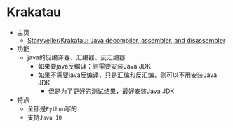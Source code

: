 # Krakatau

* 主页
  * [Storyyeller/Krakatau: Java decompiler, assembler, and disassembler](https://github.com/Storyyeller/Krakatau)
* 功能
  * java的反编译器、汇编器、反汇编器
    * 如果要java反编译：则需要安装Java JDK
    * 如果不需要java反编译，只是汇编和反汇编，则可以不用安装Java JDK
      * 但是为了更好的测试结果，最好安装Java JDK
* 特点
  * 全部是`Python`写的
  * 支持`Java 10`
